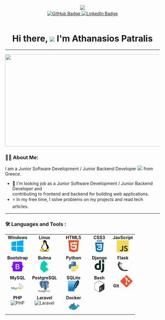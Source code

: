 <div id="header" align="center">
  <img src="https://media2.giphy.com/media/bGgsc5mWoryfgKBx1u/giphy.gif" width="100"/>

  <div id="badges">
     <a href="https://github.com/sakispat/">
      <img src="https://img.shields.io/badge/GitHub-black?style=for-the-badge&logo=github&logoColor=white" alt="GitHub Badge"/>
    </a>
    <a href="https://www.linkedin.com/in/athanasios-patralis-620b61192/">
      <img src="https://img.shields.io/badge/LinkedIn-blue?style=for-the-badge&logo=linkedin&logoColor=white" alt="LinkedIn Badge"/>
    </a>
    <!--
    <a href="https://gitlab.com/sakispat/">
      <img src="https://img.shields.io/badge/GitLab-red?style=for-the-badge&logo=gitlab&logoColor=white" alt="GitLab Badge"/>
    </a>
    -->
  </div>
  
  <img src="https://komarev.com/ghpvc/?username=sakispat&style=flat-square&color=blue" alt=""/>

  <h1 align="center">Hi there, <img src="https://media.giphy.com/media/hvRJCLFzcasrR4ia7z/giphy.gif" width="30px"/> I'm Athanasios Patralis</h1>
</div>

---

<div align="center">
  <img src="https://media.giphy.com/media/dWesBcTLavkZuG35MI/giphy.gif" width="600" height="300"/>
</div>

### :woman_technologist: About Me:
I am a Junior Software Development / Junior Backend Developer <img src="https://media1.giphy.com/media/RJVw6tIfb2dIwTHFb0/giphy.gif" width="30"> from Greece.

- :telescope: I'm looking job as a Junior Software Development / Junior Backend Developer and <br />contributing to frontend and backend for building web applications.
- :zap: In my free time, I solve problems on my projects and read tech articles.

---

### :hammer_and_wrench: Languages and Tools :
<table width="450px">
  <tbody>
    <tr valign="top">
      <td width="60px" align="center">
        <span><strong>Windows</strong></span>
        <img src="https://github.com/devicons/devicon/blob/master/icons/windows8/windows8-original.svg" title="Windows" alt="Windows" width="40" height="40"/>
      </td>
      <td width="60px" align="center">
        <span><strong>Linux</strong></span>
        <img src="https://github.com/devicons/devicon/blob/master/icons/linux/linux-original.svg" title="Linux" alt="Linux" width="40" height="40"/>
      </td>
<!--       <td width="60px" align="center">
        <span><strong>VSCode</strong></span>
        <img src="https://github.com/devicons/devicon/blob/master/icons/vscode/vscode-original.svg" title="VSCode" alt="VSCode" width="40" height="40"/>
      </td> -->
      <td width="60px" align="center">
        <span><strong>HTML5</strong></span>
        <img src="https://github.com/devicons/devicon/blob/master/icons/html5/html5-original.svg" title="HTML5" alt="HTML" width="40" height="40"/>
      </td>
      <td width="60px" align="center">
        <span><strong>CSS3</strong></span>
        <img src="https://github.com/devicons/devicon/blob/master/icons/css3/css3-plain-wordmark.svg"  title="CSS3" alt="CSS" width="40" height="40"/>
      </td>
      <td width="60px" align="center">
        <span><strong>JavScript</strong></span>
        <img src="https://github.com/devicons/devicon/blob/master/icons/javascript/javascript-original.svg" title="JavaScript" alt="JavaScript" width="40" height="40"/>
      </td>
    </tr>
    <tr valign="top">
      <td width="60px" align="center">
        <span><strong>Bootstrap</strong></span>
        <img src="https://github.com/devicons/devicon/blob/master/icons/bootstrap/bootstrap-original.svg" title="Bootstrap" alt="Bootstrap" width="40" height="40"/>
      </td>
      <td width="60px" align="center">
        <span><strong>Bulma</strong></span>
        <img src="https://github.com/devicons/devicon/blob/master/icons/bulma/bulma-plain.svg" title="Bulma" alt="Bulma" width="40" height="40"/>
      </td>
      <td width="60px" align="center">
        <span><strong>Python</strong></span>
        <img src="https://github.com/devicons/devicon/blob/master/icons/python/python-original.svg" title="Python" alt="Python" width="40" height="40"/>
      </td>
      <td width="60px" align="center">
        <span><strong>Django</strong></span>
        <img src="https://github.com/devicons/devicon/blob/master/icons/django/django-plain.svg" title="Django" alt="Django" width="40" height="40"/>
      </td>
      <td width="60px" align="center">
        <span><strong>Flask</strong></span>
        <img src="https://github.com/devicons/devicon/blob/master/icons/flask/flask-original.svg" title="Flask" alt="Flask" width="40" height="40"/>
      </td>
<!--       <td width="60px" align="center">
        <span><strong></strong></span>
        <img src="" title="" alt="" width="40" height="40"/>
      </td> -->
    </tr>
    <tr valign="top">
      <td width="60px" align="center">
        <span><strong>MySQL</strong></span>
        <img src="https://github.com/devicons/devicon/blob/master/icons/mysql/mysql-original-wordmark.svg" title="MySQL" alt="MySQL" width="40" height="40"/>
      </td>
      <td width="60px" align="center">
        <span><strong>PostgreSQL</strong></span>
        <img src="https://github.com/devicons/devicon/blob/master/icons/postgresql/postgresql-original-wordmark.svg" title="PostgreSQL" alt="PostgreSQL" width="40" height="40"/>
      </td>
      <td width="60px" align="center">
        <span><strong>SQLite</strong></span>
        <img src="https://github.com/devicons/devicon/blob/master/icons/sqlite/sqlite-original.svg" title="SQLite" alt="SQLite" width="40" height="40"/>
      </td>
      <td width="60px" align="center">
        <span><strong>Bash</strong></span>
        <img src="https://github.com/devicons/devicon/blob/master/icons/bash/bash-original.svg" title="Bash" alt="Bash" width="40" height="40"/>
      </td>
      <td width="60px" align="center">
        <span><strong>Git</strong></span>
        <img src="https://github.com/devicons/devicon/blob/master/icons/git/git-original.svg" title="Git" **alt="Git" width="40" height="40"/>
      </td>
    </tr>
    <tr valign="top">
      <td width="60px" align="center">
        <span><strong>PHP</strong></span>
        <img src="https://cdn.jsdelivr.net/gh/devicons/devicon/icons/php/php-original.svg" title="PHP" alt="PHP" width="40" height="40"/>
      </td>
      <td width="60px" align="center">
        <span><strong>Laravel</strong></span>
        <img src="https://cdn.jsdelivr.net/gh/devicons/devicon/icons/laravel/laravel-plain.svg" title="Laravel" alt="Laravel" width="40" height="40"/>
      </td>
      <td width="80px" align="center">
        <span><strong>Docker</strong></span>
        <img src="https://github.com/devicons/devicon/blob/master/icons/docker/docker-original.svg" title="Docker" alt="Docker" width="40" height="40"/>
      </td>
    </tr>
    <tr valign="top">
      <!--
      <td width="80px" align="center">
        <span><strong>Java</strong></span>
        <img src="https://github.com/devicons/devicon/blob/master/icons/java/java-original.svg" title="Java" alt="Java" width="40" height="40"/>
      </td>
      <td width="80px" align="center">
        <span><strong>JetBrains</strong></span>
        <img src="https://github.com/devicons/devicon/blob/master/icons/jetbrains/jetbrains-original.svg" title="JetBrains" **alt="JetBrains" width="40" height="40"/>
      </td>
      <td width="80px" align="center">
        <span><strong>Azure Cloud</strong></span>
        <img src="https://github.com/devicons/devicon/blob/master/icons/azure/azure-original.svg" title="Azure" alt="Azure" width="40" height="40"/>
      </td>
      <td width="80px" align="center">
        <span><strong>Amazon Cloud (AWS)</strong></span>
        <img src="https://github.com/devicons/devicon/blob/master/icons/amazonwebservices/amazonwebservices-original.svg" title="AWS" **alt="AWS" width="40" height="40"/>
      </td>
      <td width="80px" align="center">
        <span><strong>Jekins</strong></span>
        <img src="https://github.com/devicons/devicon/blob/master/icons/jenkins/jenkins-original.svg" title="Jekins" alt="Jekins" width="40" height="40"/>
      </td>

      <td width="80px" align="center">
        <span><strong>Kubernetes</strong></span>
        <img src="https://github.com/devicons/devicon/blob/master/icons/kubernetes/kubernetes-plain.svg" title="Kubernetes" **alt="Kubernetes" width="40" height="40"/>
      </td>
      -->
    </tr>
  </tbody>
</table>

---

### :fire: My Stats :
[![GitHub Streak](https://github-readme-streak-stats.herokuapp.com?user=sakispat&theme=dark&border_radius=5&date_format=j%20M%5B%20Y%5D&ring=115A77&fire=DD2727&currStreakLabel=FFFFFF)](https://git.io/streak-stats)

[![Top Langs](https://github-readme-stats.vercel.app/api/top-langs/?username=sakispat&layout=compact&theme=dark)](https://github.com/anuraghazra/github-readme-stats)
